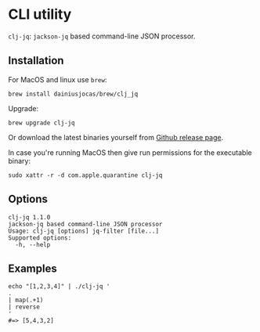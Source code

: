 # CLI utility

`clj-jq`: `jackson-jq` based command-line JSON processor.

## Installation

For MacOS and linux use `brew`:
```shell
brew install dainiusjocas/brew/clj_jq
```

Upgrade:

```shell
brew upgrade clj-jq
```

Or download the latest binaries yourself from [Github release page](https://github.com/dainiusjocas/clj-jq/releases).

In case you're running MacOS then give run permissions for the executable binary:
```shell
sudo xattr -r -d com.apple.quarantine clj-jq
```

## Options

```text
clj-jq 1.1.0
jackson-jq based command-line JSON processor
Usage: clj-jq [options] jq-filter [file...]
Supported options:
  -h, --help
```

## Examples

```shell
echo "[1,2,3,4]" | ./clj-jq '
.
| map(.+1)
| reverse
'
#=> [5,4,3,2]
```
